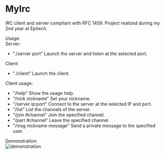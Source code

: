 # MyIrc
IRC client and server compliant with RFC 1459. Project realized during my 2nd year at Epitech.  

Usage:  
Server:  
- "./server port" Launch the server and listen at the selected port.  

Client:  
- "./client" Launch the client.  

Client usage:  
- "/help" Show the usage help.  
- "/nick nickname" Set your nickname.  
- "/server ip:port" Connect to the server at the selected IP and port.  
- "/list" List the channels of the server.  
- "/join #channel" Join the specified channel.  
- "/part #channel" Leave the specified channel.  
- "/msg nickname message" Send a private message to the specified user.   

Demonstration:  
![demonstration](https://raw.githubusercontent.com/aveldocquin/MyIrc/master/docs/images/demonstration.gif)  
